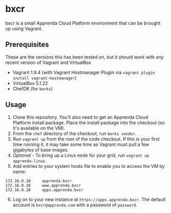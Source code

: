 # bxcr

bxcr is a small Apprenda Cloud Platform environment that can be brought up using Vagrant.

## Prerequisites

These are the versions this has been tested on, but it _should_ work with any recent version of Vagrant and VirtualBox
* Vagrant 1.9.4 (with Vagrant Hostmanager Plugin via `vagrant plugin install vagrant-hostmanager`)
* VirtualBox 5.1.22
* ChefDK (for `berks`)

## Usage
1. Clone this repository. You'll also need to get an Apprenda Cloud Platform install package. Place the install package into the checkout (so it's available on the VM).
2. From the `chef` directory of the checkout, run `berks vendor`.
3. Run `vagrant up` from the root of the code checkout. If this is your first time running it, it may take some time as Vagrant must pull a few gigabytes of base images.
4. *Optional* - To bring up a Linux node for your grid, run `vagrant up apprenda-linux`.
5. Add entries to your system hosts file to enable you to access the VM by name:  
```
172.16.0.10     apprenda.bxcr
172.16.0.10     www.apprenda.bxcr
172.16.0.10     apps.apprenda.bxcr
```
6. Log on to your new instance at `https://apps.apprenda.bxcr`. The default account is `bxcr@apprenda.com` with a password of `password`.